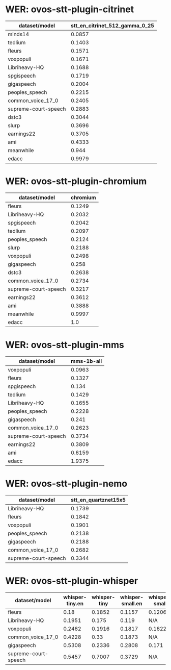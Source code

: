 
# WER: ovos-stt-plugin-citrinet
|dataset/model|stt_en_citrinet_512_gamma_0_25|
|-|-|
| minds14 | 0.0857 |
| tedlium | 0.1403 |
| fleurs | 0.1571 |
| voxpopuli | 0.1671 |
| Libriheavy-HQ | 0.1688 |
| spgispeech | 0.1719 |
| gigaspeech | 0.2004 |
| peoples_speech | 0.2215 |
| common_voice_17_0 | 0.2405 |
| supreme-court-speech | 0.2883 |
| dstc3 | 0.3044 |
| slurp | 0.3696 |
| earnings22 | 0.3705 |
| ami | 0.4333 |
| meanwhile | 0.944 |
| edacc | 0.9979 |


# WER: ovos-stt-plugin-chromium
|dataset/model|chromium|
|-|-|
| fleurs | 0.1249 |
| Libriheavy-HQ | 0.2032 |
| spgispeech | 0.2042 |
| tedlium | 0.2097 |
| peoples_speech | 0.2124 |
| slurp | 0.2188 |
| voxpopuli | 0.2498 |
| gigaspeech | 0.258 |
| dstc3 | 0.2638 |
| common_voice_17_0 | 0.2734 |
| supreme-court-speech | 0.3217 |
| earnings22 | 0.3612 |
| ami | 0.3888 |
| meanwhile | 0.9997 |
| edacc | 1.0 |


# WER: ovos-stt-plugin-mms
|dataset/model|mms-1b-all|
|-|-|
| voxpopuli | 0.0963 |
| fleurs | 0.1327 |
| spgispeech | 0.134 |
| tedlium | 0.1429 |
| Libriheavy-HQ | 0.1655 |
| peoples_speech | 0.2228 |
| gigaspeech | 0.241 |
| common_voice_17_0 | 0.2623 |
| supreme-court-speech | 0.3734 |
| earnings22 | 0.3809 |
| ami | 0.6159 |
| edacc | 1.9375 |


# WER: ovos-stt-plugin-nemo
|dataset/model|stt_en_quartznet15x5|
|-|-|
| Libriheavy-HQ | 0.1739 |
| fleurs | 0.1842 |
| voxpopuli | 0.1901 |
| peoples_speech | 0.2138 |
| gigaspeech | 0.2188 |
| common_voice_17_0 | 0.2682 |
| supreme-court-speech | 0.3344 |


# WER: ovos-stt-plugin-whisper
|dataset/model|whisper-tiny.en|whisper-tiny|whisper-small.en|whisper-small|
|-|-|-|-|-|
| fleurs | 0.18 | 0.1852 | 0.1157 | 0.1206 |
| Libriheavy-HQ | 0.1951 | 0.175 | 0.119 | N/A |
| voxpopuli | 0.2462 | 0.1916 | 0.1817 | 0.1622 |
| common_voice_17_0 | 0.4228 | 0.33 | 0.1873 | N/A |
| gigaspeech | 0.5308 | 0.2336 | 0.2808 | 0.171 |
| supreme-court-speech | 0.5457 | 0.7007 | 0.3729 | N/A |